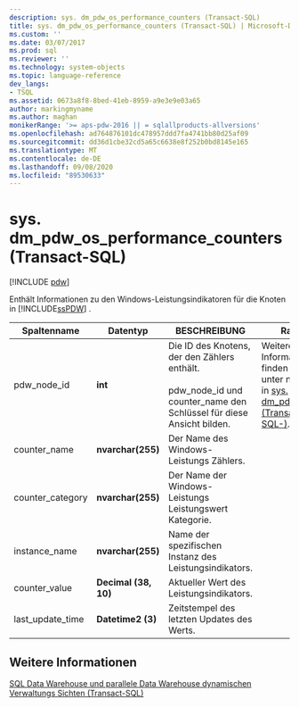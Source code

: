 ```yaml
---
description: sys. dm_pdw_os_performance_counters (Transact-SQL)
title: sys. dm_pdw_os_performance_counters (Transact-SQL) | Microsoft-Dokumentation
ms.custom: ''
ms.date: 03/07/2017
ms.prod: sql
ms.reviewer: ''
ms.technology: system-objects
ms.topic: language-reference
dev_langs:
- TSQL
ms.assetid: 0673a8f8-8bed-41eb-8959-a9e3e9e03a65
author: markingmyname
ms.author: maghan
monikerRange: '>= aps-pdw-2016 || = sqlallproducts-allversions'
ms.openlocfilehash: ad764876101dc478957ddd7fa4741bb80d25af09
ms.sourcegitcommit: dd36d1cbe32cd5a65c6638e8f252b0bd8145e165
ms.translationtype: MT
ms.contentlocale: de-DE
ms.lasthandoff: 09/08/2020
ms.locfileid: "89530633"
---
```

# <a name="sysdm_pdw_os_performance_counters-transact-sql"></a>sys. dm_pdw_os_performance_counters (Transact-SQL)
[!INCLUDE [pdw](../../includes/applies-to-version/pdw.md)]

  Enthält Informationen zu den Windows-Leistungsindikatoren für die Knoten in [!INCLUDE[ssPDW](../../includes/sspdw-md.md)] .  
  
|Spaltenname|Datentyp|BESCHREIBUNG|Range|  
|-----------------|---------------|-----------------|-----------|  
|pdw_node_id|**int**|Die ID des Knotens, der den Zählers enthält.<br /><br /> pdw_node_id und counter_name den Schlüssel für diese Ansicht bilden.|Weitere Informationen finden Sie unter node_id in [sys. dm_pdw_nodes &#40;Transact-SQL-&#41;](../../relational-databases/system-dynamic-management-views/sys-dm-pdw-nodes-transact-sql.md).|  
|counter_name|**nvarchar(255)**|Der Name des Windows-Leistungs Zählers.||  
|counter_category|**nvarchar(255)**|Der Name der Windows-Leistungs Leistungswert Kategorie.||  
|instance_name|**nvarchar(255)**|Name der spezifischen Instanz des Leistungsindikators.||  
|counter_value|**Decimal (38, 10)**|Aktueller Wert des Leistungsindikators.||  
|last_update_time|**Datetime2 (3)**|Zeitstempel des letzten Updates des Werts.||  
  
## <a name="see-also"></a>Weitere Informationen  
 [SQL Data Warehouse und parallele Data Warehouse dynamischen Verwaltungs Sichten &#40;Transact-SQL&#41;](../../relational-databases/system-dynamic-management-views/sql-and-parallel-data-warehouse-dynamic-management-views.md)  
  
  
